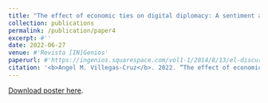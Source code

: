 ```yaml
---
title: "The effect of economic ties on digital diplomacy: A sentiment analysis of the Twitter accounts of Chinese diplomatic mission"
collection: publications
permalink: /publication/paper4
excerpt: #''
date: 2022-06-27
venue: #'Revista [IN]Genios'
paperurl: #'https://ingenios.squarespace.com/vol1-1/2014/8/13/el-discurso-de-la-iglesia-protestante-en-torno-a-la-segunda-guerra-mundial-en-la-revista-puerto-rico-evanglico-1940-1945'
citation: '<b>Angel M. Villegas-Cruz</b>. 2022. “The effect of economic ties on digital diplomacy: A sentiment analysis of the Twitter accounts of Chinese diplomatic mission.” Working Paper.'
---
```

[Download poster here](isa2022-isa.ipostersessions.com/Default.aspx?s=30-7D-60-14-4C-FA-CE-1C-B4-42-DB-31-BB-81-51-9B).
